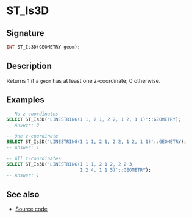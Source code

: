 # ST_Is3D

## Signature

```sql
INT ST_Is3D(GEOMETRY geom);
```

## Description

Returns 1 if a `geom` has at least one z-coordinate; 0 otherwise.

## Examples

```sql
-- No z-coordinates
SELECT ST_Is3D('LINESTRING(1 1, 2 1, 2 2, 1 2, 1 1)'::GEOMETRY);
-- Answer: 0

-- One z-coordinate
SELECT ST_Is3D('LINESTRING(1 1 1, 2 1, 2 2, 1 2, 1 1)'::GEOMETRY);
-- Answer: 1

-- All z-coordinates
SELECT ST_Is3D('LINESTRING(1 1 1, 2 1 2, 2 2 3,
                           1 2 4, 1 1 5)'::GEOMETRY);
-- Answer: 1
```

## See also

* <a href="https://github.com/orbisgis/h2gis/blob/master/h2gis-functions/src/main/java/org/h2gis/functions/spatial/properties/ST_Is3D.java" target="_blank">Source code</a>
